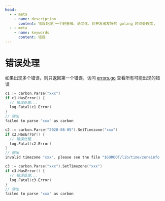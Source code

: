 ```yaml
---
head:
  - - meta
    - name: description
      content: 错误处理|一个轻量级、语义化、对开发者友好的 golang 时间处理库,
  - - meta
    - name: keywords
      content: 错误
---
```


# 错误处理
如果出现多个错误，则只返回第一个错误，访问 <a href="https://github.com/dromara/carbon/blob/master/errors.go" target="_blank" rel="noreferrer">errors.go</a> 查看所有可能出现的错误

```go
c1 := carbon.Parse("xxx")
if c1.HasError() {
  // 错误处理...
  log.Fatal(c1.Error)
}
// 输出
failed to parse "xxx" as carbon

c2 := carbon.Parse("2020-08-05").SetTimezone("xxx")
if c2.HasError() {
  // 错误处理...
  log.Fatal(c2.Error)
}
// 输出
invalid timezone "xxx", please see the file "$GOROOT/lib/time/zoneinfo.zip" for all valid timezones

c3 := carbon.Parse("xxx").SetTimezone("xxx")
if c3.HasError() {
  // 错误处理...
  log.Fatal(c3.Error)
}
// 输出
failed to parse "xxx" as carbon
```


